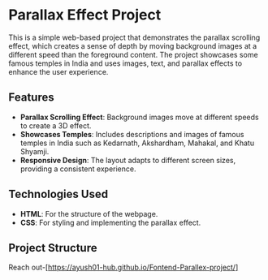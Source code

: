 # Parallax Effect Project


This is a simple web-based project that demonstrates the parallax scrolling effect, which creates a sense of depth by moving background images at a different speed than the foreground content. The project showcases some famous temples in India and uses images, text, and parallax effects to enhance the user experience.

## Features

- **Parallax Scrolling Effect**: Background images move at different speeds to create a 3D effect.
- **Showcases Temples**: Includes descriptions and images of famous temples in India such as Kedarnath, Akshardham, Mahakal, and Khatu Shyamji.
- **Responsive Design**: The layout adapts to different screen sizes, providing a consistent experience.

## Technologies Used

- **HTML**: For the structure of the webpage.
- **CSS**: For styling and implementing the parallax effect.

## Project Structure

Reach out-[https://ayush01-hub.github.io/Fontend-Parallex-project/]


